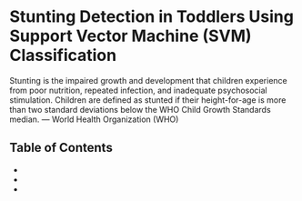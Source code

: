 # Stunting Detection in Toddlers Using Support Vector Machine (SVM) Classification

Stunting is the impaired growth and development that children experience from poor nutrition, repeated infection, and inadequate psychosocial stimulation. Children are defined as stunted if their height-for-age is more than two standard deviations below the WHO Child Growth Standards median.
— World Health Organization (WHO)

## Table of Contents
-
-
-
